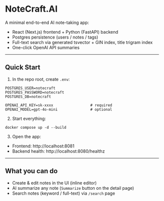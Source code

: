 # NoteCraft.AI

A minimal end-to-end AI note-taking app:

- React (Next.js) frontend + Python (FastAPI) backend
- Postgres persistence (users / notes / tags)
- Full-text search via generated tsvector + GIN index, title trigram index
- One-click OpenAI API summaries

---
## Quick Start
1. In the repo root, create `.env`:
```text
POSTGRES_USER=notecraft
POSTGRES_PASSWORD=notecraft
POSTGRES_DB=notecraft

OPENAI_API_KEY=sk-xxxx                 # required
OPENAI_MODEL=gpt-4o-mini               # optional
```
2. Start everything:
```text
docker compose up -d --build
```
3. Open the app:
- Frontend: http://localhost:8081
- Backend health: http://localhost:8080/healthz

---
## What you can do
- Create & edit notes in the UI (inline editor)
- AI summarize any note (`Summarize` button on the detail page)
- Search notes (keyword / full-text) via `/search` page
